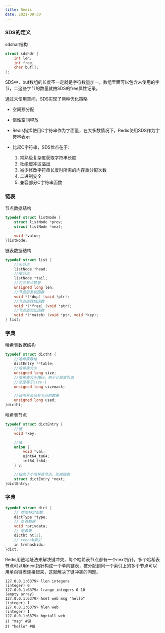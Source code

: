 ```yaml
---
title: Redis
date: 2021-09-30 
---  
```



### SDS的定义   

sdshar结构

```cpp
struct sdshdr {
    int len;
    int free;
    char buf[];
};
```

SDS中，buf数组的长度不一定就是字符数量加一，数组里面可以包含未使用的字节，二这些字节的数量就由SDS的free属性记录。  


通过未使用空间，SDS实现了两种优化策略  

+ 空间预分配 
+ 惰性空间释放  


+ Redis指挥使用C字符串作为字面量，在大多数情况下，Redis使用SDS作为字符串表示
+ 比起C字符串，SDS优点在于:  
  1. 常熟级复杂度获取字符串长度
  2. 杜绝缓冲区溢出
  3. 减少修改字符串长度时所需的内存重分配次数
  4. 二进制安全
  5. 兼容部分C字符串函数



### 链表   

节点数据结构
```cpp
typedef struct listNode {
    struct listNode *prev;
    struct listNode *next;

    void *value;
}listNode;
```


链表数据结构


```cpp
typedef struct list {
    //头节点
    listNode *head;
    //尾节点
    listNode *tail;
    //包含节点数量
    unsigned long len;
    //节点值复制函数
    void *(*dup) (void *ptr);
    //节点值释放函数
    void *(*free) (void *ptr);
    //节点值对比函数
    void *(*match) (void *ptr, void *key);
} list;
```


### 字典  

哈希表数据结构
```cpp
typedef struct dictht {
    //哈希表数组
    dictEntry **table;
    //哈希表大小
    unsigned long size;
    //哈希表大小掩码，用于计算索引值
    //总是等于size-1
    unsigned long sizemask;

    //该哈希表已有节点的数量
    unsigned long used;
}dictht;
```

哈希表节点
```cpp
typedef struct dictEntry {
    //键
    void *key;

    //值
    union {
        void *val;
        uint64_tu64;
        int64_ts64;
    } v;

    //指向下个哈希表节点，形成链表
    struct dictEntry *next;
}dictEntry;
```

### 字典  

```cpp
typedef struct dict {
    // 类型特定函数
    dictType *type;
    // 私有数据
    void *privdata;
    // 哈希表
    dictht ht[2];
    // rehash索引
    in trehashidx;
}dict;
```

Redis用链地址法来解决键冲突，每个哈希表节点都有一个next指针，多个哈希表节点可以用next指针构成一个单向链表，被分配到同一个索引上的多个节点可以用单向链表连接起来，这就解决了键冲突的问题。  










```shell
127.0.0.1:6379> llen integers
(integer) 0
127.0.0.1:6379> lrange integers 0 10
(empty array)
127.0.0.1:6379> hset web msg "hello"
(integer) 1
127.0.0.1:6379> hlen web
(integer) 1
127.0.0.1:6379> hgetall web
1) "msg" #键
2) "hello" #值
```












